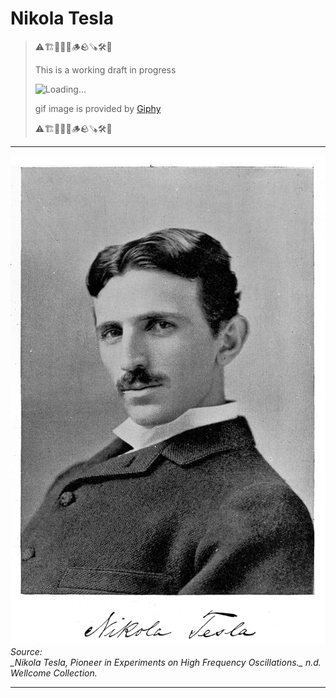 # Nikola Tesla


> ⚠️🏗️🚧🦺🧱🪵🪨🪚🛠️👷
> 
> This is a working draft in progress
> 
> ![Loading...](https://media2.giphy.com/media/v1.Y2lkPTc5MGI3NjExMXVjejV3dnVjc2o5MXd3eXBvcDR1cHlzbHQ1Z2R6YjY0ZHpmdjJ6OCZlcD12MV9pbnRlcm5hbF9naWZfYnlfaWQmY3Q9Zw/hL9q5k9dk9l0wGd4e0/giphy.gif)
>
> gif image is provided by [Giphy](https://giphy.com)
> 
> ⚠️🏗️🚧🦺🧱🪵🪨🪚🛠️👷


----


<!-- ![NikolaTesla](https://jstor.org/stable/community.36635498) -->

<!-- ![NikolaTesla](https://www-jstor-org.lib-proxy.fullerton.edu/stable/community.36635498?searchText=&searchUri=%2Faction%2FdoBasicSearch%3FQuery%3DTesla%26so%3Drel&ab_segments=0%2Fbasic_search_gsv2%2Fcontrol&searchKey=&refreqid=fastly-default%3Ae65c603f1d51d0aef4bde413f13644e0&initiator=recommender) -->

<!-- Option 1:
![Nikola_Tesla](./ASSETS/Nikola_Tesla.jpg)

> Source: 
> _Nikola Tesla, Pioneer in Experiments on High Frequency Oscillations._ n.d. Wellcome Collection. https://jstor.org/stable/community.36635498. -->

<!-- Option 2 -->
<img alt="Loading…" src="./ASSETS/Nikola_Tesla.jpg"/>
	<br/>
	<em>Source:<br/> _Nikola Tesla, Pioneer in Experiments on High Frequency Oscillations._ n.d. Wellcome Collection. <a https://jstor.org/stable/community.36635498</a>
</em>



<!-- 
https://www-jstor-org.lib-proxy.fullerton.edu/stable/community.36635498?searchText=&searchUri=%2Faction%2FdoBasicSearch%3FQuery%3DTesla%26so%3Drel&ab_segments=0%2Fbasic_search_gsv2%2Fcontrol&searchKey=&refreqid=fastly-default%3Ae65c603f1d51d0aef4bde413f13644e0&initiator=recommender -->



<!-- TODO -->


<!-- 
NIKOLA COPORATION:
https://www.sec.gov/Archives/edgar/data/1731289/000104746920003604/a2241863zs-1.htm -->


<!-- 
Tesla compay 
https://www.sec.gov/Archives/edgar/data/1318605/000162828025003063/tsla-20241231.htm -->

----